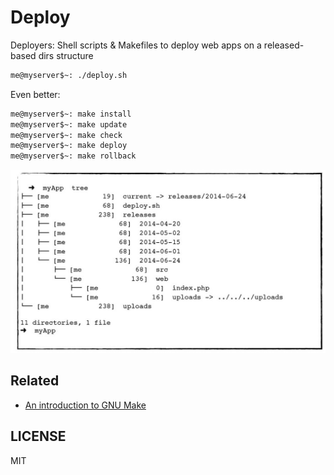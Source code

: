 Deploy
======

Deployers: Shell scripts &amp; Makefiles to deploy web apps on a released-based dirs structure


```bash
me@myserver$~: ./deploy.sh
```

Even better:

```bash
me@myserver$~: make install
me@myserver$~: make update
me@myserver$~: make check
me@myserver$~: make deploy
me@myserver$~: make rollback
```

![structure](structure.png)

## Related

- [An introduction to GNU Make](http://www.gnu.org/software/make/manual/make.html#Introduction)

## LICENSE

MIT
